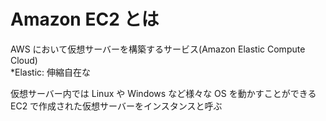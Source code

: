 # Amazon EC2 とは

AWS において仮想サーバーを構築するサービス(Amazon Elastic Compute Cloud)  
\*Elastic: 伸縮自在な

仮想サーバー内では Linux や Windows など様々な OS を動かすことができる  
EC2 で作成された仮想サーバーをインスタンスと呼ぶ


